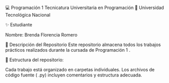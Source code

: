 💻 Programación 1
Tecnicatura Universitaria en Programación
📍 Universidad Tecnológica Nacional

✨ Estudiante

Nombre: Brenda Florencia Romero

📂 Descripción del Repositorio
Este repositorio almacena todos los trabajos prácticos realizados durante la cursada de Programación 1 .

📌 Estructura del repositorio:

Cada trabajo está organizado en carpetas individuales.
Los archivos de código fuente ( .py) incluyen comentarios y estructura adecuada.
